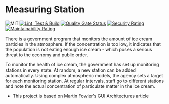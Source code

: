 # Measuring Station

![MIT](https://img.shields.io/badge/license-MIT-blue.svg)
[![Lint, Test & Build](https://github.com/jannikr/measuring-station/actions/workflows/node.js.yml/badge.svg)](https://github.com/jannikr/measuring-station/actions/workflows/node.js.yml)
[![Quality Gate Status](https://sonarcloud.io/api/project_badges/measure?project=jannikr_measuring-station&metric=alert_status)](https://sonarcloud.io/summary/new_code?id=jannikr_measuring-station)
[![Security Rating](https://sonarcloud.io/api/project_badges/measure?project=jannikr_measuring-station&metric=security_rating)](https://sonarcloud.io/summary/new_code?id=jannikr_measuring-station)
[![Maintainability Rating](https://sonarcloud.io/api/project_badges/measure?project=jannikr_measuring-station&metric=sqale_rating)](https://sonarcloud.io/summary/new_code?id=jannikr_measuring-station)

There is a government program that monitors the amount of ice cream particles in the atmosphere. If the concentration is too low, it indicates that the population is not eating enough ice cream - which poses a serious threat to the economy and public order.

To monitor the health of ice cream, the government has set up monitoring stations in every state. At random, a new station can be added automatically. Using complex atmospheric models, the agency sets a target for each monitoring station. At regular intervals, staff go to different stations and note the actual concentration of particulate matter in the ice cream.

- This project is based on Martin Fowler's GUI Architectures article


